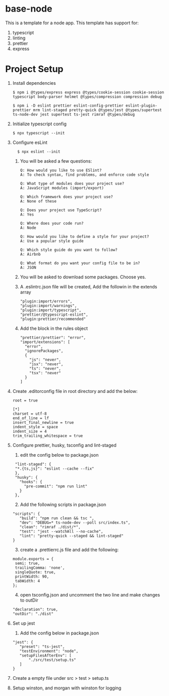 # base-node

This is a template for a node app. This template has support for:

1. typescript
2. linting
3. prettier
4. express

# Project Setup

1. Install dependencies

    ```
    $ npm i @types/express express @types/cookie-session cookie-session typescript body-parser helmet @types/compression compression debug

    $ npm i -D eslint prettier eslint-config-prettier eslint-plugin-prettier mrm lint-staged pretty-quick @types/jest @types/supertest ts-node-dev jest supertest ts-jest rimraf @types/debug

    ```

2. Initialize typescript config

    ```
    $ npx typescript --init
    ```

3. Configure esLint

    ```
      $ npx eslint --init
    ```

    1. You will be asked a few questions:

        ```
        Q: How would you like to use ESlint?
        A: To check syntax, find problems, and enforce code style

        Q: What type of modules does your project use?
        A: JavaScript modules (import/export)

        Q: Which framework does your project use?
        A: None of these

        Q: Does your project use TypeScript?
        A: Yes

        Q: Where does your code run?
        A: Node

        Q: How would you like to define a style for your project?
        A: Use a popular style guide

        Q: Which style guide do you want to follow?
        A: Airbnb

        Q: What format do you want your config file to be in?
        A: JSON
        ```

    2. You will be asked to download some packages. Choose yes.
    3. A .eslintrc.json file will be created, Add the followin in the extends array
        ```
        "plugin:import/errors",
        "plugin:import/warnings",
        "plugin:import/typescript",
        "prettier/@typescript-eslint",
        "plugin:prettier/recommended"
        ```
    4. Add the block in the rules object
        ```
        "prettier/prettier": "error",
        "import/extensions": [
          "error",
          "ignorePackages",
          {
            "js": "never",
            "jsx": "never",
            "ts": "never",
            "tsx": "never"
          }
        ]
        ```

4. Create .editorconfig file in root directory and add the below:

    ```
    root = true

    [*]
    charset = utf-8
    end_of_line = lf
    insert_final_newline = true
    indent_style = space
    indent_size = 4
    trim_trailing_whitespace = true
    ```

5. Configure prettier, husky, tsconfig and lint-staged

    1. edit the config below to package.json

    ```
     "lint-staged": {
     "*.{ts,js}": "eslint --cache --fix"
     },
     "husky": {
       "hooks": {
         "pre-commit": "npm run lint"
       }
     },
    ```

    2. Add the following scripts in package.json

    ```
    "scripts": {
       "build": "npm run clean && tsc ",
       "dev": "DEBUG=* ts-node-dev --poll src/index.ts",
       "clean": "rimraf ./dist/*",
       "test": "jest --watchAll --no-cache",
       "lint": "pretty-quick --staged && lint-staged"
    }
    ```

    3. create a .prettierrc.js file and add the following:

    ```
    module.exports = {
     semi: true,
     trailingComma: 'none',
     singleQuote: true,
     printWidth: 90,
     tabWidth: 4
    };

    ```

    4. open tsconfig.json and uncomment the two line and make changes to outDir

    ```
    "declaration": true,
    "outDir": "./dist"
    ```

6. Set up jest

    1. Add the config below in package.json

    ```
    "jest": {
       "preset": "ts-jest",
       "testEnvironment": "node",
       "setupFilesAfterEnv": [
           "./src/test/setup.ts"
       ]
    }
    ```

7. Create a empty file under src > test > setup.ts

8. Setup winston, and morgan with winston for logging
